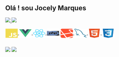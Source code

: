 ## Olá ! sou Jocely Marques

 <div>
  <a href="https://github.com/jocelymarques">
  
  <img height="180em" src="https://github-readme-stats.vercel.app/api/top-langs/?username=jocelymarques&layout=compact&langs_count=16&theme=material-palenight"/>
  

  <img height="180em" src="https://github-readme-stats.vercel.app/api?username=jocelymarques&show_icons=true&theme=material-palenight&include_all_commits=true&count_private=true"/>
<div>

<div style="display: inline_block"><br>

  <img align="center" alt="JAVASCRIPT" height="30" width="40" src="https://raw.githubusercontent.com/devicons/devicon/master/icons/javascript/javascript-plain.svg">

  <img align="center" alt="CSS" height="30" width="40" src="https://raw.githubusercontent.com/devicons/devicon/master/icons/vuejs/vuejs-original.svg">

  <img align="center" alt="React" height="30" width="40" src="https://raw.githubusercontent.com/devicons/devicon/master/icons/react/react-original.svg">

  <img align="center" alt="PHP" height="30" width="40" src="https://raw.githubusercontent.com/devicons/devicon/master/icons/php/php-original.svg">

  <img align="center" alt="Laravel" height="30" width="40" src="https://raw.githubusercontent.com/devicons/devicon/master/icons/laravel/laravel-plain.svg">

  <img align="center" alt="Mysql" height="30" width="40" src="https://raw.githubusercontent.com/devicons/devicon/master/icons/mysql/mysql-original.svg">

  <!-- <img align="center" alt="Rafa-Ts" height="30" width="40" src="https://raw.githubusercontent.com/devicons/devicon/master/icons/typescript/typescript-plain.svg"> -->


  <img align="center" alt="HTML" height="30" width="40" src="https://raw.githubusercontent.com/devicons/devicon/master/icons/html5/html5-original.svg">

  <img align="center" alt="CSS" height="30" width="40" src="https://raw.githubusercontent.com/devicons/devicon/master/icons/css3/css3-original.svg">

  
  ##
  
<div>
  <a href = "mailto: jocelymarques1@gmail.com"><img src="https://img.shields.io/badge/-Gmail-%23EA4335?style=for-the-badge&logo=gmail&logoColor=white" target="_blank"></a>
  <a href="https://www.linkedin.com/in/jocelymarques" target="_blank"><img src="https://img.shields.io/badge/-LinkedIn-%230077B5?style=for-the-badge&logo=linkedin&logoColor=white" target="_blank"></a>
</div>
